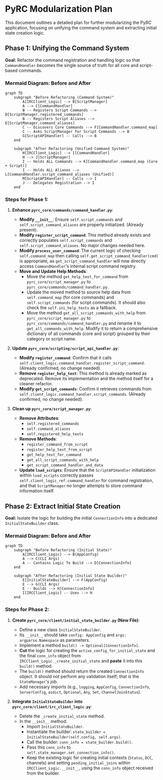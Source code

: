 # PyRC Modularization Plan

This document outlines a detailed plan for further modularizing the PyRC application, focusing on unifying the command system and extracting initial state creation logic.

## Phase 1: Unifying the Command System

**Goal:** Refactor the command registration and handling logic so that `CommandHandler` becomes the single source of truth for all core and script-based commands.

### Mermaid Diagram: Before and After

```mermaid
graph TD
    subgraph "Before Refactoring (Command System)"
        A[IRCClient_Logic] --> B[ScriptManager]
        A --> C[CommandHandler]
        B -- Registers Script Commands --> D[ScriptManager.registered_commands]
        B -- Registers Script Aliases --> E[ScriptManager.command_aliases]
        C -- Discovers Core Commands --> F[CommandHandler.command_map]
        C -- Asks ScriptManager for Script Commands --> B
        G[ScriptAPIHandler] -- Calls --> B
    end

    subgraph "After Refactoring (Unified Command System)"
        H[IRCClient_Logic] --> I[CommandHandler]
        H --> J[ScriptManager]
        I -- Holds ALL Commands --> K[CommandHandler.command_map (Core + Script)]
        I -- Holds ALL Aliases --> L[CommandHandler.script_command_aliases (Unified)]
        M[ScriptAPIHandler] -- Calls --> I
        J -- Delegates Registration --> I
    end
```

### Steps for Phase 1:

1.  **Enhance `pyrc_core/commands/command_handler.py`**:

    - **Modify `__init__`**: Ensure `self.script_commands` and `self.script_command_aliases` are properly initialized. (Already present).
    - **Modify `register_script_command`**: This method already exists and correctly populates `self.script_commands` and `self.script_command_aliases`. No major changes needed here.
    - **Modify `process_user_command`**: The current logic of checking `self.command_map` then calling `self.get_script_command_handler(cmd)` is appropriate, as `get_script_command_handler` will now directly access `CommandHandler`'s internal script command registry.
    - **Move and Update Help Methods**:
      - Move the method `get_help_text_for_command` from `pyrc_core/script_manager.py` to `pyrc_core/commands/command_handler.py`.
      - Update the moved method to source help data from `self.command_map` (for core commands) and `self.script_commands` (for script commands). It should also check the `self.ini_help_texts` as a fallback.
      - Move the method `get_all_script_commands_with_help` from `pyrc_core/script_manager.py` to `pyrc_core/commands/command_handler.py` and rename it to `get_all_commands_with_help`. Modify it to return a comprehensive dictionary of all commands (core and script) grouped by their category or script name.

2.  **Update `pyrc_core/scripting/script_api_handler.py`**:

    - **Modify `register_command`**: Confirm that it calls `self.client_logic.command_handler.register_script_command`. (Already confirmed, no change needed).
    - **Remove `register_help_text`**: This method is already marked as deprecated. Remove its implementation and the method itself for a cleaner refactor.
    - **Modify `get_script_commands`**: Confirm it retrieves commands from `self.client_logic.command_handler.script_commands`. (Already confirmed, no change needed).

3.  **Clean up `pyrc_core/script_manager.py`**:
    - **Remove Attributes**:
      - `self.registered_commands`
      - `self.command_aliases`
      - `self.registered_help_texts`
    - **Remove Methods**:
      - `register_command_from_script`
      - `register_help_text_from_script`
      - `get_help_text_for_command`
      - `get_all_script_commands_with_help`
      - `get_script_command_handler_and_data`
    - **Update `load_scripts`**: Ensure that the `ScriptAPIHandler` initialization within `load_scripts` correctly passes `self.client_logic_ref.command_handler` for command registration, and that `ScriptManager` no longer attempts to store command information itself.

## Phase 2: Extract Initial State Creation

**Goal:** Isolate the logic for building the initial `ConnectionInfo` into a dedicated `InitialStateBuilder` class.

### Mermaid Diagram: Before and After

```mermaid
graph TD
    subgraph "Before Refactoring (Initial State)"
        A[IRCClient_Logic] --> B(AppConfig)
        A --> C(CLI Args)
        A -- Contains Logic To Build --> D[ConnectionInfo]
    end

    subgraph "After Refactoring (Initial State Builder)"
        E[InitialStateBuilder] --> F(AppConfig)
        E --> G(CLI Args)
        E -- Builds --> H[ConnectionInfo]
        I[IRCClient_Logic] -- Uses --> H
    end
```

### Steps for Phase 2:

1.  **Create `pyrc_core/client/initial_state_builder.py` (New File)**:

    - Define a new class `InitialStateBuilder`.
    - Its `__init__` should take `config: AppConfig` and `args: argparse.Namespace` as parameters.
    - Implement a method `build() -> Optional[ConnectionInfo]`.
    - **Cut** the logic for creating the `active_config_for_initial_state` and the final `conn_info` object from `IRCClient_Logic._create_initial_state` and **paste** it into this `build()` method.
    - The `build()` method should return the created `ConnectionInfo` object. It should not perform any validation itself; that is the `StateManager`'s job.
    - Add necessary imports (e.g., `logging`, `AppConfig`, `ConnectionInfo`, `ServerConfig`, `asdict`, `Optional`, `Any`, `Set`, `ChannelJoinStatus`).

2.  **Integrate `InitialStateBuilder` into `pyrc_core/client/irc_client_logic.py`**:
    - Delete the `_create_initial_state` method.
    - In the `__init__` method:
      - Import `InitialStateBuilder`.
      - Instantiate the builder: `state_builder = InitialStateBuilder(self.config, self.args)`.
      - Call the builder: `conn_info = state_builder.build()`.
      - Pass this `conn_info` to `self.state_manager.set_connection_info()`.
      - Keep the existing logic for creating initial contexts (`Status`, `DCC`, channels) and setting `pending_initial_joins` within `IRCClient_Logic.__init__`, using the `conn_info` object received from the builder.
